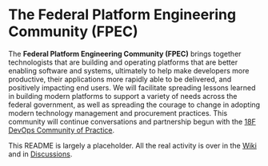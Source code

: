 # The Federal Platform Engineering Community (FPEC) 

The **Federal Platform Engineering Community (FPEC)** brings
together technologists that are building and operating platforms
that are better enabling software and systems, ultimately to help
make developers more productive, their applications more rapidly
able to be delivered, and positively impacting end users.  We will
facilitate spreading lessons learned in building modern platforms
to support a variety of needs across the federal government, as
well as spreading the courage to change in adopting modern technology
management and procurement practices.  This community
will continue conversations and partnership begun with the [18F
DevOps Community of
Practice](https://github.com/18F/DevOps-Community-of-Practice/wiki/DevOps-Community-of-Practice).

This README is largely a placeholder. All the real activity
is over in the [Wiki](../../wiki) and in [Discussions](../../discussions).

